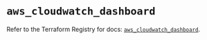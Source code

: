 # `aws_cloudwatch_dashboard`

Refer to the Terraform Registry for docs: [`aws_cloudwatch_dashboard`](https://registry.terraform.io/providers/hashicorp/aws/5.63.1/docs/resources/cloudwatch_dashboard).
